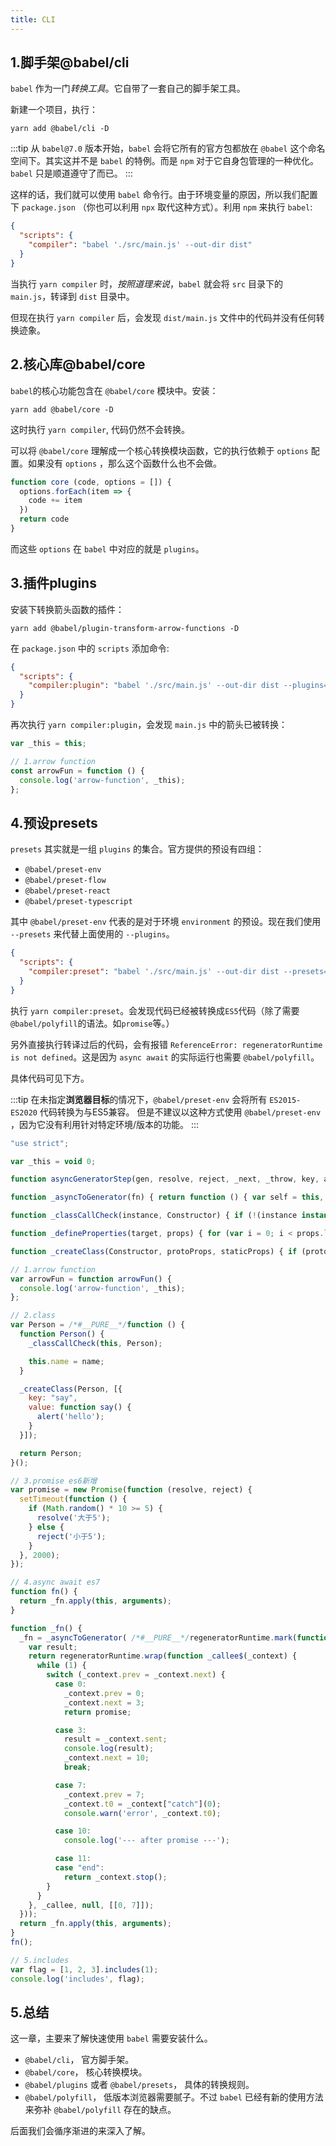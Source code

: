 ```yaml
---
title: CLI
---
```


## 1.脚手架@babel/cli

`babel` 作为一门*转换工具*。它自带了一套自己的脚手架工具。

新建一个项目，执行：

```shell
yarn add @babel/cli -D
```
:::tip
从 `babel@7.0` 版本开始，`babel` 会将它所有的官方包都放在 `@babel` 这个命名空间下。其实这并不是 `babel` 的特例。而是 `npm` 对于它自身包管理的一种优化。 `babel` 只是顺道遵守了而已。
:::

这样的话，我们就可以使用 `babel` 命令行。由于环境变量的原因，所以我们配置下 `package.json` （你也可以利用 `npx` 取代这种方式）。利用 `npm` 来执行 `babel`:

```json
{
  "scripts": {
    "compiler": "babel './src/main.js' --out-dir dist"
  }
}
```

当执行 `yarn compiler` 时，*按照道理来说*，`babel` 就会将 `src` 目录下的 `main.js`，转译到 `dist` 目录中。

但现在执行 `yarn compiler` 后，会发现 `dist/main.js` 文件中的代码并没有任何转换迹象。

## 2.核心库@babel/core

`babel`的核心功能包含在 `@babel/core` 模块中。安装：

```shell
yarn add @babel/core -D
```

这时执行 `yarn compiler`, 代码仍然不会转换。

可以将 `@babel/core` 理解成一个核心转换模块函数，它的执行依赖于 `options` 配置。如果没有 `options` ，那么这个函数什么也不会做。

```js
function core (code, options = []) {
  options.forEach(item => {
    code += item
  })
  return code
}
```

而这些 `options` 在 `babel` 中对应的就是 `plugins`。

## 3.插件plugins

安装下转换箭头函数的插件：

```shell
yarn add @babel/plugin-transform-arrow-functions -D
```

在 `package.json` 中的 `scripts` 添加命令:
```json
{
  "scripts": {
    "compiler:plugin": "babel './src/main.js' --out-dir dist --plugins=@babel/plugin-transform-arrow-functions"
  }
}
```

再次执行 `yarn compiler:plugin`，会发现 `main.js` 中的箭头已被转换：

```js
var _this = this;

// 1.arrow function
const arrowFun = function () {
  console.log('arrow-function', _this);
};
```

## 4.预设presets

`presets` 其实就是一组 `plugins` 的集合。官方提供的预设有四组：

- `@babel/preset-env`
- `@babel/preset-flow`
- `@babel/preset-react`
- `@babel/preset-typescript`

其中 `@babel/preset-env` 代表的是对于环境 `environment` 的预设。现在我们使用 `--presets` 来代替上面使用的 `--plugins`。

```json
{
  "scripts": {
    "compiler:preset": "babel './src/main.js' --out-dir dist --presets=@babel/preset-env"
  }
}
```

执行 `yarn compiler:preset`。会发现代码已经被转换成`ES5`代码（除了需要`@babel/polyfill`的语法。如`promise`等。）

另外直接执行转译过后的代码，会有报错 `ReferenceError: regeneratorRuntime is not defined`。这是因为 `async await` 的实际运行也需要 `@babel/polyfill`。

具体代码可见下方。

:::tip
在未指定**浏览器目标**的情况下，`@babel/preset-env` 会将所有 `ES2015-ES2020` 代码转换为与ES5兼容。
但是不建议以这种方式使用 `@babel/preset-env` ，因为它没有利用针对特定环境/版本的功能。
:::

```js
"use strict";

var _this = void 0;

function asyncGeneratorStep(gen, resolve, reject, _next, _throw, key, arg) { try { var info = gen[key](arg); var value = info.value; } catch (error) { reject(error); return; } if (info.done) { resolve(value); } else { Promise.resolve(value).then(_next, _throw); } }

function _asyncToGenerator(fn) { return function () { var self = this, args = arguments; return new Promise(function (resolve, reject) { var gen = fn.apply(self, args); function _next(value) { asyncGeneratorStep(gen, resolve, reject, _next, _throw, "next", value); } function _throw(err) { asyncGeneratorStep(gen, resolve, reject, _next, _throw, "throw", err); } _next(undefined); }); }; }

function _classCallCheck(instance, Constructor) { if (!(instance instanceof Constructor)) { throw new TypeError("Cannot call a class as a function"); } }

function _defineProperties(target, props) { for (var i = 0; i < props.length; i++) { var descriptor = props[i]; descriptor.enumerable = descriptor.enumerable || false; descriptor.configurable = true; if ("value" in descriptor) descriptor.writable = true; Object.defineProperty(target, descriptor.key, descriptor); } }

function _createClass(Constructor, protoProps, staticProps) { if (protoProps) _defineProperties(Constructor.prototype, protoProps); if (staticProps) _defineProperties(Constructor, staticProps); return Constructor; }

// 1.arrow function
var arrowFun = function arrowFun() {
  console.log('arrow-function', _this);
}; 

// 2.class
var Person = /*#__PURE__*/function () {
  function Person() {
    _classCallCheck(this, Person);

    this.name = name;
  }

  _createClass(Person, [{
    key: "say",
    value: function say() {
      alert('hello');
    }
  }]);

  return Person;
}(); 

// 3.promise es6新增
var promise = new Promise(function (resolve, reject) {
  setTimeout(function () {
    if (Math.random() * 10 >= 5) {
      resolve('大于5');
    } else {
      reject('小于5');
    }
  }, 2000);
});

// 4.async await es7
function fn() {
  return _fn.apply(this, arguments);
}

function _fn() {
  _fn = _asyncToGenerator( /*#__PURE__*/regeneratorRuntime.mark(function _callee() {
    var result;
    return regeneratorRuntime.wrap(function _callee$(_context) {
      while (1) {
        switch (_context.prev = _context.next) {
          case 0:
            _context.prev = 0;
            _context.next = 3;
            return promise;

          case 3:
            result = _context.sent;
            console.log(result);
            _context.next = 10;
            break;

          case 7:
            _context.prev = 7;
            _context.t0 = _context["catch"](0);
            console.warn('error', _context.t0);

          case 10:
            console.log('--- after promise ---');

          case 11:
          case "end":
            return _context.stop();
        }
      }
    }, _callee, null, [[0, 7]]);
  }));
  return _fn.apply(this, arguments);
}
fn(); 

// 5.includes
var flag = [1, 2, 3].includes(1);
console.log('includes', flag); 
```

## 5.总结

这一章，主要来了解快速使用 `babel` 需要安装什么。
- `@babel/cli`， 官方脚手架。
- `@babel/core`， 核心转换模块。
- `@babel/plugins` 或者 `@babel/presets`， 具体的转换规则。
- `@babel/polyfill`， 低版本浏览器需要腻子。不过 `babel` 已经有新的使用方法来弥补 `@babel/polyfill` 存在的缺点。

后面我们会循序渐进的来深入了解。


